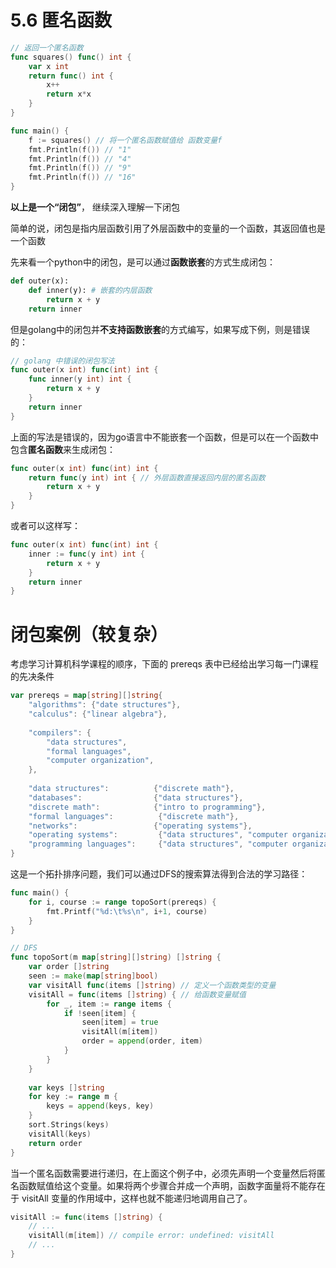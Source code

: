# 5.6 匿名函数

```go
// 返回一个匿名函数
func squares() func() int {
    var x int
    return func() int {
        x++
        return x*x
    }
}

func main() {
    f := squares() // 将一个匿名函数赋值给 函数变量f
    fmt.Println(f()) // "1"
    fmt.Println(f()) // "4"
    fmt.Println(f()) // "9"
    fmt.Println(f()) // "16"
}

```

**以上是一个“闭包”**， 继续深入理解一下闭包

简单的说，闭包是指内层函数引用了外层函数中的变量的一个函数，其返回值也是一个函数

先来看一个python中的闭包，是可以通过**函数嵌套**的方式生成闭包：

```python
def outer(x):
    def inner(y): # 嵌套的内层函数
        return x + y
    return inner
```

但是golang中的闭包并**不支持函数嵌套**的方式编写，如果写成下例，则是错误的：

```go
// golang 中错误的闭包写法
func outer(x int) func(int) int {
    func inner(y int) int {
        return x + y
    }
    return inner
}
```

上面的写法是错误的，因为go语言中不能嵌套一个函数，但是可以在一个函数中包含**匿名函数**来生成闭包：

```go
func outer(x int) func(int) int {
    return func(y int) int { // 外层函数直接返回内层的匿名函数
        return x + y
    }
}
```

或者可以这样写：

```go
func outer(x int) func(int) int {
    inner := func(y int) int {
        return x + y
    }
    return inner
}
```



# 闭包案例（较复杂）

考虑学习计算机科学课程的顺序，下面的 prereqs 表中已经给出学习每一门课程的先决条件

```go
var prereqs = map[string][]string{
    "algorithms": {"date structures"},
    "calculus": {"linear algebra"},
    
    "compilers": {
        "data structures",
        "formal languages",
        "computer organization",
    },
    
    "data structures": 	 		{"discrete math"},
    "databases": 				{"data structures"},
    "discrete math":			{"intro to programming"},
    "formal languages":  		 {"discrete math"},
    "networks":				    {"operating systems"},
    "operating systems": 		 {"data structures", "computer organization"},
    "programming languages": 	 {"data structures", "computer organization"},
}
```

这是一个拓扑排序问题，我们可以通过DFS的搜索算法得到合法的学习路径：

```go
func main() {
    for i, course := range topoSort(prereqs) {
        fmt.Printf("%d:\t%s\n", i+1, course)
    }
}

// DFS
func topoSort(m map[string][]string) []string {
    var order []string
    seen := make(map[string]bool)
    var visitAll func(items []string) // 定义一个函数类型的变量
    visitAll = func(items []string) { // 给函数变量赋值
        for _, item := range items {
            if !seen[item] {
                seen[item] = true
                visitAll(m[item])
                order = append(order, item)
            }
        }
    }
    
    var keys []string
    for key := range m {
        keys = append(keys, key)
    }
    sort.Strings(keys)
    visitAll(keys)
    return order
}
```

当一个匿名函数需要进行递归，在上面这个例子中，必须先声明一个变量然后将匿名函数赋值给这个变量。如果将两个步骤合并成一个声明，函数字面量将不能存在于 visitAll 变量的作用域中，这样也就不能递归地调用自己了。

```go
visitAll := func(items []string) {
    // ...
    visitAll(m[item]) // compile error: undefined: visitAll
    // ...
}
```















